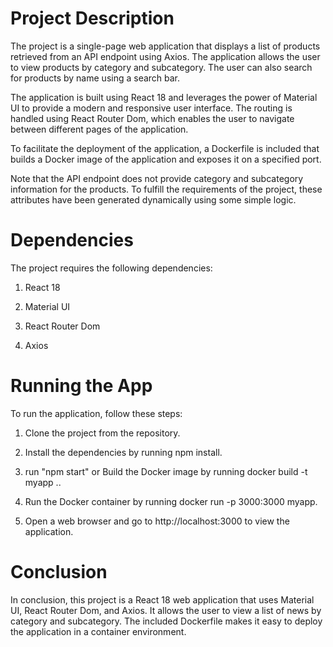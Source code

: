 # Project Description

The project is a single-page web application that displays a list of products retrieved from an API endpoint using Axios. The application allows the user to view products by category and subcategory. The user can also search for products by name using a search bar.

The application is built using React 18 and leverages the power of Material UI to provide a modern and responsive user interface. The routing is handled using React Router Dom, which enables the user to navigate between different pages of the application.

To facilitate the deployment of the application, a Dockerfile is included that builds a Docker image of the application and exposes it on a specified port.

Note that the API endpoint does not provide category and subcategory information for the products. To fulfill the requirements of the project, these attributes have been generated dynamically using some simple logic.

# Dependencies

The project requires the following dependencies:

1. React 18

2. Material UI

3. React Router Dom

4. Axios

# Running the App

To run the application, follow these steps:

1. Clone the project from the repository.

2. Install the dependencies by running npm install.

3. run "npm start" or Build the Docker image by running docker build -t myapp ..

4. Run the Docker container by running docker run -p 3000:3000 myapp.

5. Open a web browser and go to http://localhost:3000 to view the application.

# Conclusion

In conclusion, this project is a React 18 web application that uses Material UI, React Router Dom, and Axios. It allows the user to view a list of news by category and subcategory. The included Dockerfile makes it easy to deploy the application in a container environment.

